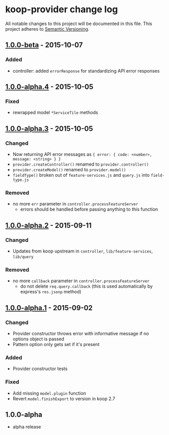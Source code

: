 # koop-provider change log

All notable changes to this project will be documented in this file.
This project adheres to [Semantic Versioning](http://semver.org/).

## [1.0.0-beta] - 2015-10-07

### Added

* controller: added `errorResponse` for standardizing API error responses

## [1.0.0-alpha.4] - 2015-10-05

### Fixed
* rewrapped model `*ServiceTile` methods

## [1.0.0-alpha.3] - 2015-10-05

### Changed
* Now returning API error messages as `{ error: { code: <number>, message: <string> } }`
* `provider.createController()` renamed to `provider.controller()`
* `provider.createModel()` renamed to `provider.model()`
* `fieldType()` broken out of `feature-services.js` and `query.js` into `field-type.js`

### Removed
* no more `err` parameter in `controller.processFeatureServer`
  * errors should be handled before passing anything to this function

## [1.0.0-alpha.2] - 2015-09-11

### Changed
* Updates from koop upstream in `controller`, `lib/feature-services`, `lib/query`

### Removed
* no more `callback` parameter in `controller.processFeatureServer`
  * do not delete `req.query.callback` (this is used automatically by express's `res.jsonp` method)

## [1.0.0-alpha.1] - 2015-09-02

### Changed
* Provider constructor throws error with informative message if no options object is passed
* Pattern option only gets set if it's present

### Added
* Provider constructor tests

### Fixed
* Add missing `model.plugin` function
* Revert `model.finishExport` to version in koop 2.7

## 1.0.0-alpha
* alpha release


[1.0.0-beta]: https://github.com/koopjs/koop-provider/compare/v1.0.0-alpha.4...v1.0.0-beta
[1.0.0-alpha.4]: https://github.com/koopjs/koop-provider/compare/v1.0.0-alpha.3...v1.0.0-alpha.4
[1.0.0-alpha.3]: https://github.com/koopjs/koop-provider/compare/v1.0.0-alpha.2...v1.0.0-alpha.3
[1.0.0-alpha.2]: https://github.com/koopjs/koop-provider/compare/v1.0.0-alpha.1...v1.0.0-alpha.2
[1.0.0-alpha.1]: https://github.com/koopjs/koop-provider/compare/v1.0.0-alpha...v1.0.0-alpha.1
